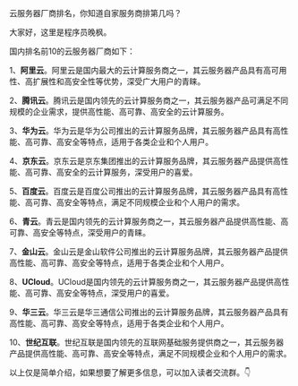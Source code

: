 云服务器厂商排名，你知道自家服务商排第几吗？

大家好，这里是程序员晚枫。

国内排名前10的云服务器厂商如下：

1、**阿里云**。阿里云是国内最大的云计算服务商之一，其云服务器产品具有高可用性、高扩展性和高安全性等优势，深受广大用户的青睐。

2、**腾讯云**。腾讯云是国内领先的云计算服务商之一，其云服务器产品可满足不同规模的企业需求，提供高性能、高可靠、高安全的云计算服务。

3、**华为云**。华为云是华为公司推出的云计算服务品牌，其云服务器产品具有高性能、高可靠、高安全等特点，适用于各类企业和个人用户。

4、**京东云**。京东云是京东集团推出的云计算服务品牌，其云服务器产品提供高性能、高可靠、高安全的云计算服务，深受用户的喜爱。

5、**百度云**。百度云是百度公司推出的云计算服务品牌，其云服务器产品具有高性能、高可靠、高安全等特点，满足不同规模企业和个人用户的需求。

6、**青云**。青云是国内领先的云计算服务商之一，其云服务器产品提供高性能、高可靠、高安全等特点，深受用户的青睐。

7、**金山云**。金山云是金山软件公司推出的云计算服务品牌，其云服务器产品提供高性能、高可靠、高安全等特点，适用于各类企业和个人用户。

8、**UCloud**。UCloud是国内领先的云计算服务商之一，其云服务器产品提供高性能、高可靠、高安全等特点，深受用户的喜爱。

9、**华三云**。华三云是华三通信公司推出的云计算服务品牌，其云服务器产品具有高性能、高可靠、高安全等特点，适用于各类企业和个人用户。

10、**世纪互联**。世纪互联是国内领先的互联网基础服务提供商之一，其云服务器产品提供高性能、高可靠、高安全等特点，满足不同规模企业和个人用户的需求。

以上仅是简单介绍，如果想要了解更多信息，可以加入读者交流群。👇